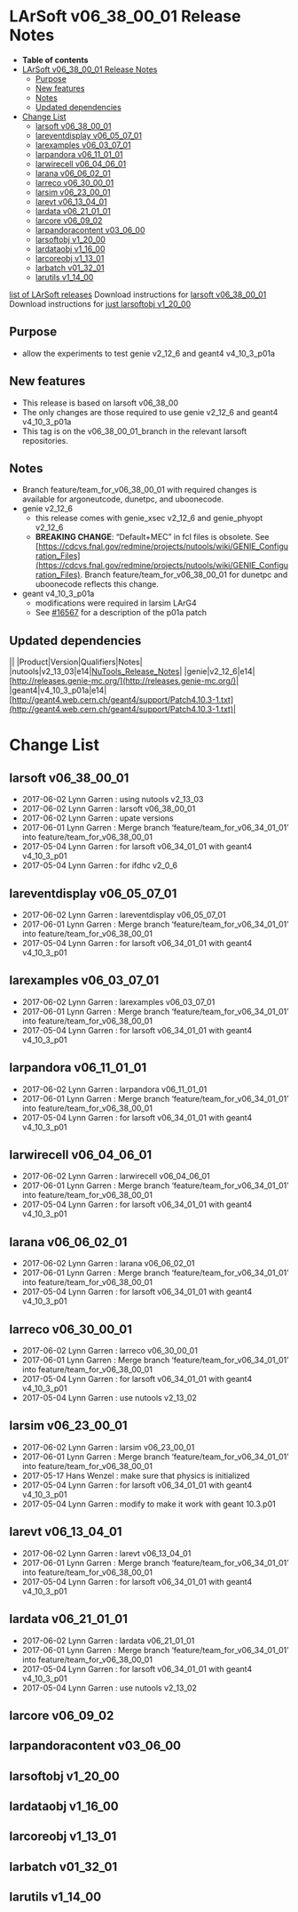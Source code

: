 LArSoft v06_38_00_01 Release Notes
=============================================================================

-   **Table of contents**
-   [LArSoft v06_38_00_01 Release Notes](#LArSoft-v06_38_00_01-Release-Notes)
    -   [Purpose](#Purpose)
    -   [New features](#New-features)
    -   [Notes](#Notes)
    -   [Updated dependencies](#Updated-dependencies)
-   [Change List](#Change-List)
    -   [larsoft v06_38_00_01](#larsoft-v06_38_00_01)
    -   [lareventdisplay v06_05_07_01](#lareventdisplay-v06_05_07_01)
    -   [larexamples v06_03_07_01](#larexamples-v06_03_07_01)
    -   [larpandora v06_11_01_01](#larpandora-v06_11_01_01)
    -   [larwirecell v06_04_06_01](#larwirecell-v06_04_06_01)
    -   [larana v06_06_02_01](#larana-v06_06_02_01)
    -   [larreco v06_30_00_01](#larreco-v06_30_00_01)
    -   [larsim v06_23_00_01](#larsim-v06_23_00_01)
    -   [larevt v06_13_04_01](#larevt-v06_13_04_01)
    -   [lardata v06_21_01_01](#lardata-v06_21_01_01)
    -   [larcore v06_09_02](#larcore-v06_09_02)
    -   [larpandoracontent v03_06_00](#larpandoracontent-v03_06_00)
    -   [larsoftobj v1_20_00](#larsoftobj-v1_20_00)
    -   [lardataobj v1_16_00](#lardataobj-v1_16_00)
    -   [larcoreobj v1_13_01](#larcoreobj-v1_13_01)
    -   [larbatch v01_32_01](#larbatch-v01_32_01)
    -   [larutils v1_14_00](#larutils-v1_14_00)

[list of LArSoft releases](LArSoft_release_list)
Download instructions for [larsoft v06_38_00_01](http://scisoft.fnal.gov/scisoft/bundles/larsoft/v06_38_00_01/larsoft-v06_38_00_01.html)
Download instructions for [just larsoftobj v1_20_00](http://scisoft.fnal.gov/scisoft/bundles/larsoftobj/v1_20_00/larsoftobj-v1_20_00.html)

Purpose
--------------------

-   allow the experiments to test genie v2_12_6 and geant4 v4_10_3_p01a

New features
------------------------------

-   This release is based on larsoft v06_38_00
-   The only changes are those required to use genie v2_12_6 and geant4 v4_10_3_p01a
-   This tag is on the v06_38_00_01_branch in the relevant larsoft repositories.

Notes
----------------

-   Branch feature/team_for_v06_38_00_01 with required changes is available for argoneutcode, dunetpc, and uboonecode.
-   genie v2_12_6
    -   this release comes with genie_xsec v2_12_6 and genie_phyopt v2_12_6
    -   **BREAKING CHANGE**: “Default+MEC” in fcl files is obsolete. See [https://cdcvs.fnal.gov/redmine/projects/nutools/wiki/GENIE_Configuration_Files](https://cdcvs.fnal.gov/redmine/projects/nutools/wiki/GENIE_Configuration_Files). Branch feature/team_for_v06_38_00_01 for dunetpc and uboonecode reflects this change.
-   geant v4_10_3_p01a
    -   modifications were required in larsim LArG4
    -   See [\#16567](/redmine/issues/16567 "Support: Please patch geant4 10.2.p03 and 10.3.p01 (Closed)") for a description of the p01a patch

Updated dependencies
----------------------------------------------

||
|Product|Version|Qualifiers|Notes|
|nutools|v2_13_03|e14|[NuTools_Release_Notes](/redmine/projects/nutools/wiki/NuTools_Release_Notes#nutools-v2_13_03)|
|genie|v2_12_6|e14|[http://releases.genie-mc.org/](http://releases.genie-mc.org/)|
|geant4|v4_10_3_p01a|e14|[http://geant4.web.cern.ch/geant4/support/Patch4.10.3-1.txt](http://geant4.web.cern.ch/geant4/support/Patch4.10.3-1.txt)|

Change List
============================

larsoft v06_38_00_01
-------------------------------------------------

-   2017-06-02 Lynn Garren : using nutools v2_13_03
-   2017-06-02 Lynn Garren : larsoft v06_38_00_01
-   2017-06-02 Lynn Garren : upate versions
-   2017-06-01 Lynn Garren : Merge branch ‘feature/team_for_v06_34_01_01’ into feature/team_for_v06_38_00_01
-   2017-05-04 Lynn Garren : for larsoft v06_34_01_01 with geant4 v4_10_3_p01
-   2017-05-04 Lynn Garren : for ifdhc v2_0_6

lareventdisplay v06_05_07_01
-----------------------------------------------------------------

-   2017-06-02 Lynn Garren : lareventdisplay v06_05_07_01
-   2017-06-01 Lynn Garren : Merge branch ‘feature/team_for_v06_34_01_01’ into feature/team_for_v06_38_00_01
-   2017-05-04 Lynn Garren : for larsoft v06_34_01_01 with geant4 v4_10_3_p01

larexamples v06_03_07_01
---------------------------------------------------------

-   2017-06-02 Lynn Garren : larexamples v06_03_07_01
-   2017-06-01 Lynn Garren : Merge branch ‘feature/team_for_v06_34_01_01’ into feature/team_for_v06_38_00_01
-   2017-05-04 Lynn Garren : for larsoft v06_34_01_01 with geant4 v4_10_3_p01

larpandora v06_11_01_01
-------------------------------------------------------

-   2017-06-02 Lynn Garren : larpandora v06_11_01_01
-   2017-06-01 Lynn Garren : Merge branch ‘feature/team_for_v06_34_01_01’ into feature/team_for_v06_38_00_01
-   2017-05-04 Lynn Garren : for larsoft v06_34_01_01 with geant4 v4_10_3_p01

larwirecell v06_04_06_01
---------------------------------------------------------

-   2017-06-02 Lynn Garren : larwirecell v06_04_06_01
-   2017-06-01 Lynn Garren : Merge branch ‘feature/team_for_v06_34_01_01’ into feature/team_for_v06_38_00_01
-   2017-05-04 Lynn Garren : for larsoft v06_34_01_01 with geant4 v4_10_3_p01

larana v06_06_02_01
-----------------------------------------------

-   2017-06-02 Lynn Garren : larana v06_06_02_01
-   2017-06-01 Lynn Garren : Merge branch ‘feature/team_for_v06_34_01_01’ into feature/team_for_v06_38_00_01
-   2017-05-04 Lynn Garren : for larsoft v06_34_01_01 with geant4 v4_10_3_p01

larreco v06_30_00_01
-------------------------------------------------

-   2017-06-02 Lynn Garren : larreco v06_30_00_01
-   2017-06-01 Lynn Garren : Merge branch ‘feature/team_for_v06_34_01_01’ into feature/team_for_v06_38_00_01
-   2017-05-04 Lynn Garren : for larsoft v06_34_01_01 with geant4 v4_10_3_p01
-   2017-05-04 Lynn Garren : use nutools v2_13_02

larsim v06_23_00_01
-----------------------------------------------

-   2017-06-02 Lynn Garren : larsim v06_23_00_01
-   2017-06-01 Lynn Garren : Merge branch ‘feature/team_for_v06_34_01_01’ into feature/team_for_v06_38_00_01
-   2017-05-17 Hans Wenzel : make sure that physics is initialized
-   2017-05-04 Lynn Garren : for larsoft v06_34_01_01 with geant4 v4_10_3_p01
-   2017-05-04 Lynn Garren : modify to make it work with geant 10.3.p01

larevt v06_13_04_01
-----------------------------------------------

-   2017-06-02 Lynn Garren : larevt v06_13_04_01
-   2017-06-01 Lynn Garren : Merge branch ‘feature/team_for_v06_34_01_01’ into feature/team_for_v06_38_00_01
-   2017-05-04 Lynn Garren : for larsoft v06_34_01_01 with geant4 v4_10_3_p01

lardata v06_21_01_01
-------------------------------------------------

-   2017-06-02 Lynn Garren : lardata v06_21_01_01
-   2017-06-01 Lynn Garren : Merge branch ‘feature/team_for_v06_34_01_01’ into feature/team_for_v06_38_00_01
-   2017-05-04 Lynn Garren : for larsoft v06_34_01_01 with geant4 v4_10_3_p01
-   2017-05-04 Lynn Garren : use nutools v2_13_02

larcore v06_09_02
------------------------------------------

larpandoracontent v03_06_00
--------------------------------------------------------------

larsoftobj v1_20_00
----------------------------------------------

lardataobj v1_16_00
----------------------------------------------

larcoreobj v1_13_01
----------------------------------------------

larbatch v01_32_01
--------------------------------------------

larutils v1_14_00
------------------------------------------
